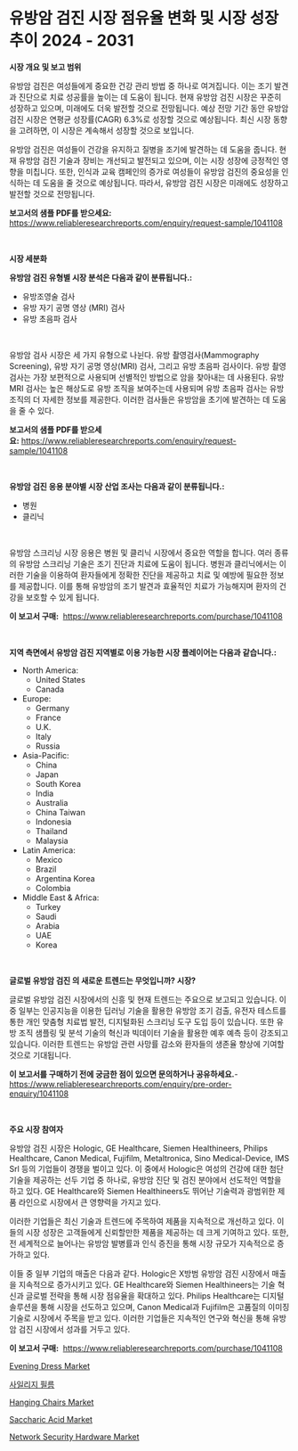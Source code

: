 <p><h1>유방암 검진 시장 점유율 변화 및 시장 성장 추이 2024 - 2031</h1></p><p><strong>시장 개요 및 보고 범위</strong></p>
<p><p>유방암 검진은 여성들에게 중요한 건강 관리 방법 중 하나로 여겨집니다. 이는 조기 발견과 진단으로 치료 성공률을 높이는 데 도움이 됩니다. 현재 유방암 검진 시장은 꾸준히 성장하고 있으며, 미래에도 더욱 발전할 것으로 전망됩니다. 예상 전망 기간 동안 유방암 검진 시장은 연평균 성장률(CAGR) 6.3%로 성장할 것으로 예상됩니다. 최신 시장 동향을 고려하면, 이 시장은 계속해서 성장할 것으로 보입니다.</p><p>유방암 검진은 여성들이 건강을 유지하고 질병을 조기에 발견하는 데 도움을 줍니다. 현재 유방암 검진 기술과 장비는 개선되고 발전되고 있으며, 이는 시장 성장에 긍정적인 영향을 미칩니다. 또한, 인식과 교육 캠페인의 증가로 여성들이 유방암 검진의 중요성을 인식하는 데 도움을 줄 것으로 예상됩니다. 따라서, 유방암 검진 시장은 미래에도 성장하고 발전할 것으로 전망됩니다.</p></p>
<p><strong>보고서의 샘플 PDF를 받으세요:</strong> <a href="https://www.reliableresearchreports.com/enquiry/request-sample/1041108">https://www.reliableresearchreports.com/enquiry/request-sample/1041108</a></p>
<p>&nbsp;</p>
<p><strong>시장 세분화</strong></p>
<p><strong>유방암 검진 유형별 시장 분석은 다음과 같이 분류됩니다.:</strong></p>
<p><ul><li>유방조영술 검사</li><li>유방 자기 공명 영상 (MRI) 검사</li><li>유방 초음파 검사</li></ul></p>
<p>&nbsp;</p>
<p><p>유방암 검사 시장은 세 가지 유형으로 나뉜다. 유방 촬영검사(Mammography Screening), 유방 자기 공명 영상(MRI) 검사, 그리고 유방 초음파 검사이다. 유방 촬영 검사는 가장 보편적으로 사용되며 선별적인 방법으로 암을 찾아내는 데 사용된다. 유방 MRI 검사는 높은 해상도로 유방 조직을 보여주는데 사용되며 유방 초음파 검사는 유방 조직의 더 자세한 정보를 제공한다. 이러한 검사들은 유방암을 초기에 발견하는 데 도움을 줄 수 있다.</p></p>
<p><strong>보고서의 샘플 PDF를 받으세요:</strong>&nbsp;<a href="https://www.reliableresearchreports.com/enquiry/request-sample/1041108">https://www.reliableresearchreports.com/enquiry/request-sample/1041108</a></p>
<p>&nbsp;</p>
<p><strong> 유방암 검진 응용 분야별 시장 산업 조사는 다음과 같이 분류됩니다.:</strong></p>
<p><ul><li>병원</li><li>클리닉</li></ul></p>
<p>&nbsp;</p>
<p><p>유방암 스크리닝 시장 응용은 병원 및 클리닉 시장에서 중요한 역할을 합니다. 여러 종류의 유방암 스크리닝 기술은 조기 진단과 치료에 도움이 됩니다. 병원과 클리닉에서는 이러한 기술을 이용하여 환자들에게 정확한 진단을 제공하고 치료 및 예방에 필요한 정보를 제공합니다. 이를 통해 유방암의 조기 발견과 효율적인 치료가 가능해지며 환자의 건강을 보호할 수 있게 됩니다.</p></p>
<p><strong>이 보고서 구매:</strong>&nbsp; <a href="https://www.reliableresearchreports.com/purchase/1041108">https://www.reliableresearchreports.com/purchase/1041108</a></p>
<p>&nbsp;</p>
<p><strong>지역 측면에서 유방암 검진 지역별로 이용 가능한 시장 플레이어는 다음과 같습니다.:</strong></p>
<p><ul>
    <li>
        North America:
        <ul>
            <li>United States</li>
            <li>Canada</li>
        </ul>
    </li>
    <li>
        Europe:
        <ul>
            <li>Germany</li>
            <li>France</li>
            <li>U.K.</li>
            <li>Italy</li>
            <li>Russia</li>
        </ul>
    </li>
    <li>
        Asia-Pacific:
        <ul>
            <li>China</li>
            <li>Japan</li>
            <li>South Korea</li>
            <li>India</li>
            <li>Australia</li>
            <li>China Taiwan</li>
            <li>Indonesia</li>
            <li>Thailand</li>
            <li>Malaysia</li>
        </ul>
    </li>
    <li>
        Latin America:
        <ul>
            <li>Mexico</li>
            <li>Brazil</li>
            <li>Argentina Korea</li>
            <li>Colombia</li>
        </ul>
    </li>
    <li>
        Middle East & Africa:
        <ul>
            <li>Turkey</li>
            <li>Saudi</li>
            <li>Arabia</li>
            <li>UAE</li>
            <li>Korea</li>
        </ul>
    </li>
    </ul></p>
<p>&nbsp;</p>
<p><strong>글로벌 유방암 검진 의 새로운 트렌드는 무엇입니까? 시장?</strong></p>
<p><p>글로벌 유방암 검진 시장에서의 신흥 및 현재 트렌드는 주요으로 보고되고 있습니다. 이 중 일부는 인공지능을 이용한 딥러닝 기술을 활용한 유방암 조기 검출, 유전자 테스트를 통한 개인 맞춤형 치료법 발전, 디지털화된 스크리닝 도구 도입 등이 있습니다. 또한 유방 조직 샘플링 및 분석 기술의 혁신과 빅데이터 기술을 활용한 예후 예측 등이 강조되고 있습니다. 이러한 트렌드는 유방암 관련 사망률 감소와 환자들의 생존율 향상에 기여할 것으로 기대됩니다.</p></p>
<p><strong>이 보고서를 구매하기 전에 궁금한 점이 있으면 문의하거나 공유하세요.</strong>- <a href="https://www.reliableresearchreports.com/enquiry/pre-order-enquiry/1041108">https://www.reliableresearchreports.com/enquiry/pre-order-enquiry/1041108</a></p>
<p>&nbsp;</p>
<p><strong>주요 시장 참여자</strong></p>
<p><p>유방암 검진 시장은 Hologic, GE Healthcare, Siemen Healthineers, Philips Healthcare, Canon Medical, Fujifilm, Metaltronica, Sino Medical-Device, IMS Srl 등의 기업들이 경쟁을 벌이고 있다. 이 중에서 Hologic은 여성의 건강에 대한 첨단 기술을 제공하는 선두 기업 중 하나로, 유방암 진단 및 검진 분야에서 선도적인 역할을 하고 있다. GE Healthcare와 Siemen Healthineers도 뛰어난 기술력과 광범위한 제품 라인으로 시장에서 큰 영향력을 가지고 있다.</p><p>이러한 기업들은 최신 기술과 트렌드에 주목하여 제품을 지속적으로 개선하고 있다. 이들의 시장 성장은 고객들에게 신뢰할만한 제품을 제공하는 데 크게 기여하고 있다. 또한, 전 세계적으로 늘어나는 유방암 발병률과 인식 증진을 통해 시장 규모가 지속적으로 증가하고 있다.</p><p>이들 중 일부 기업의 매출은 다음과 같다. Hologic은 X방범 유방암 검진 시장에서 매출을 지속적으로 증가시키고 있다. GE Healthcare와 Siemen Healthineers는 기술 혁신과 글로벌 전략을 통해 시장 점유율을 확대하고 있다. Philips Healthcare는 디지털 솔루션을 통해 시장을 선도하고 있으며, Canon Medical과 Fujifilm은 고품질의 이미징 기술로 시장에서 주목을 받고 있다. 이러한 기업들은 지속적인 연구와 혁신을 통해 유방암 검진 시장에서 성과를 거두고 있다.</p></p>
<p><strong>이 보고서 구매:</strong>&nbsp;&nbsp;<a href="https://www.reliableresearchreports.com/purchase/1041108">https://www.reliableresearchreports.com/purchase/1041108</a></p>
<p><p><a href="https://issuu.com/reportprime-2/docs/evening-dress-market-size-2030.pptx">Evening Dress Market</a></p><p><a href="https://github.com/xvz497517413/Market-Research-Report-List-1/blob/main/7174668190016.md">사일리지 필름</a></p><p><a href="https://issuu.com/reportprime-2/docs/hanging-chairs-market-size-2030.pptx">Hanging Chairs Market</a></p><p><a href="https://github.com/mahnoor2003/Market-Research-Report-List-3/blob/main/saccharic-acid-market.md">Saccharic Acid Market</a></p><p><a href="https://butternut-bug-553.notion.site/Network-Security-Hardware-Market-Research-Report-Reveals-The-Latest-Trends-And-Opportunities-of-this-f7e23f85cb374b63af6e8d097b858982">Network Security Hardware Market</a></p></p>
